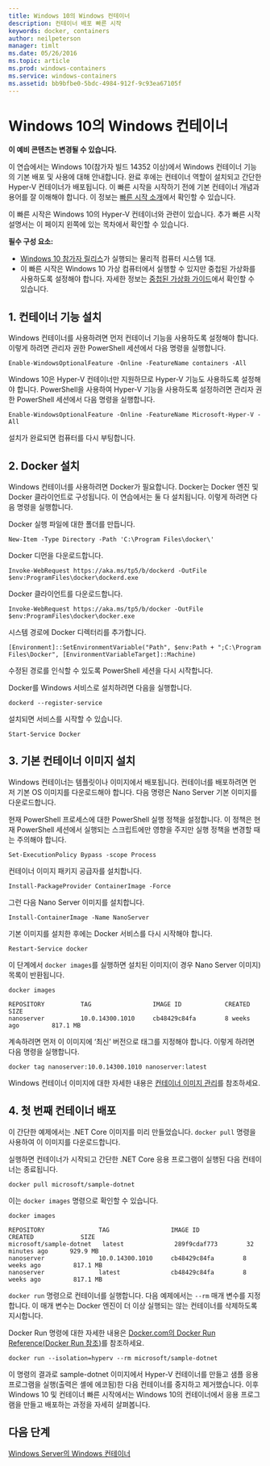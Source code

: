 ```yaml
---
title: Windows 10의 Windows 컨테이너
description: 컨테이너 배포 빠른 시작
keywords: docker, containers
author: neilpeterson
manager: timlt
ms.date: 05/26/2016
ms.topic: article
ms.prod: windows-containers
ms.service: windows-containers
ms.assetid: bb9bfbe0-5bdc-4984-912f-9c93ea67105f
---
```


# Windows 10의 Windows 컨테이너

**이 예비 콘텐츠는 변경될 수 있습니다.** 

이 연습에서는 Windows 10(참가자 빌드 14352 이상)에서 Windows 컨테이너 기능의 기본 배포 및 사용에 대해 안내합니다. 완료 후에는 컨테이너 역할이 설치되고 간단한 Hyper-V 컨테이너가 배포됩니다. 이 빠른 시작을 시작하기 전에 기본 컨테이너 개념과 용어를 잘 이해해야 합니다. 이 정보는 [빠른 시작 소개](./quick_start.md)에서 확인할 수 있습니다. 

이 빠른 시작은 Windows 10의 Hyper-V 컨테이너와 관련이 있습니다. 추가 빠른 시작 설명서는 이 페이지 왼쪽에 있는 목차에서 확인할 수 있습니다.

**필수 구성 요소:**

- [Windows 10 참가자 릴리스](https://insider.windows.com/)가 실행되는 물리적 컴퓨터 시스템 1대.   
- 이 빠른 시작은 Windows 10 가상 컴퓨터에서 실행할 수 있지만 중첩된 가상화를 사용하도록 설정해야 합니다. 자세한 정보는 [중첩된 가상화 가이드](https://msdn.microsoft.com/en-us/virtualization/hyperv_on_windows/user_guide/nesting)에서 확인할 수 있습니다.

## 1. 컨테이너 기능 설치

Windows 컨테이너를 사용하려면 먼저 컨테이너 기능을 사용하도록 설정해야 합니다. 이렇게 하려면 관리자 권한 PowerShell 세션에서 다음 명령을 실행합니다. 

```none
Enable-WindowsOptionalFeature -Online -FeatureName containers -All
```

Windows 10은 Hyper-V 컨테이너만 지원하므로 Hyper-V 기능도 사용하도록 설정해야 합니다. PowerShell을 사용하여 Hyper-V 기능을 사용하도록 설정하려면 관리자 권한 PowerShell 세션에서 다음 명령을 실행합니다.

```none
Enable-WindowsOptionalFeature -Online -FeatureName Microsoft-Hyper-V -All
```

설치가 완료되면 컴퓨터를 다시 부팅합니다.

## 2. Docker 설치

Windows 컨테이너를 사용하려면 Docker가 필요합니다. Docker는 Docker 엔진 및 Docker 클라이언트로 구성됩니다. 이 연습에서는 둘 다 설치됩니다. 이렇게 하려면 다음 명령을 실행합니다. 

Docker 실행 파일에 대한 폴더를 만듭니다.

```none
New-Item -Type Directory -Path 'C:\Program Files\docker\'
```

Docker 디먼을 다운로드합니다.

```none
Invoke-WebRequest https://aka.ms/tp5/b/dockerd -OutFile $env:ProgramFiles\docker\dockerd.exe
```

Docker 클라이언트를 다운로드합니다.

```none
Invoke-WebRequest https://aka.ms/tp5/b/docker -OutFile $env:ProgramFiles\docker\docker.exe
```

시스템 경로에 Docker 디렉터리를 추가합니다.

```none
[Environment]::SetEnvironmentVariable("Path", $env:Path + ";C:\Program Files\Docker", [EnvironmentVariableTarget]::Machine)
```

수정된 경로를 인식할 수 있도록 PowerShell 세션을 다시 시작합니다.

Docker를 Windows 서비스로 설치하려면 다음을 실행합니다.

```none
dockerd --register-service
```

설치되면 서비스를 시작할 수 있습니다.

```none
Start-Service Docker
```

## 3. 기본 컨테이너 이미지 설치

Windows 컨테이너는 템플릿이나 이미지에서 배포됩니다. 컨테이너를 배포하려면 먼저 기본 OS 이미지를 다운로드해야 합니다. 다음 명령은 Nano Server 기본 이미지를 다운로드합니다.
    
현재 PowerShell 프로세스에 대한 PowerShell 실행 정책을 설정합니다. 이 정책은 현재 PowerShell 세션에서 실행되는 스크립트에만 영향을 주지만 실행 정책을 변경할 때는 주의해야 합니다.

```none
Set-ExecutionPolicy Bypass -scope Process
```

컨테이너 이미지 패키지 공급자를 설치합니다.

```none  
Install-PackageProvider ContainerImage -Force
```

그런 다음 Nano Server 이미지를 설치합니다.

```none
Install-ContainerImage -Name NanoServer
```

기본 이미지를 설치한 후에는 Docker 서비스를 다시 시작해야 합니다.

```none
Restart-Service docker
```

이 단계에서 `docker images`를 실행하면 설치된 이미지(이 경우 Nano Server 이미지) 목록이 반환됩니다.

```none
docker images

REPOSITORY          TAG                 IMAGE ID            CREATED             SIZE
nanoserver          10.0.14300.1010     cb48429c84fa        8 weeks ago         817.1 MB
```

계속하려면 먼저 이 이미지에 ‘최신’ 버전으로 태그를 지정해야 합니다. 이렇게 하려면 다음 명령을 실행합니다.

```none
docker tag nanoserver:10.0.14300.1010 nanoserver:latest
```

Windows 컨테이너 이미지에 대한 자세한 내용은 [컨테이너 이미지 관리](../management/manage_images.md)를 참조하세요.

## 4. 첫 번째 컨테이너 배포

이 간단한 예제에서는 .NET Core 이미지를 미리 만들었습니다. `docker pull` 명령을 사용하여 이 이미지를 다운로드합니다.

실행하면 컨테이너가 시작되고 간단한 .NET Core 응용 프로그램이 실행된 다음 컨테이너는 종료됩니다. 

```none
docker pull microsoft/sample-dotnet
```

이는 `docker images` 명령으로 확인할 수 있습니다.

```none
docker images

REPOSITORY               TAG                 IMAGE ID            CREATED             SIZE
microsoft/sample-dotnet   latest              289f9cdaf773        32 minutes ago      929.9 MB
nanoserver               10.0.14300.1010     cb48429c84fa        8 weeks ago         817.1 MB
nanoserver               latest              cb48429c84fa        8 weeks ago         817.1 MB
```

`docker run` 명령으로 컨테이너를 실행합니다. 다음 예제에서는 `--rm` 매개 변수를 지정합니다. 이 매개 변수는 Docker 엔진이 더 이상 실행되는 않는 컨테이너를 삭제하도록 지시합니다. 

Docker Run 명령에 대한 자세한 내용은 [Docker.com의 Docker Run Reference(Docker Run 참조)]( https://docs.docker.com/engine/reference/run/)를 참조하세요.

```none
docker run --isolation=hyperv --rm microsoft/sample-dotnet
```

이 명령의 결과로 sample-dotnet 이미지에서 Hyper-V 컨테이너를 만들고 샘플 응용 프로그램을 실행(출력은 셸에 에코됨)한 다음 컨테이너를 중지하고 제거했습니다. 이후 Windows 10 및 컨테이너 빠른 시작에서는 Windows 10의 컨테이너에서 응용 프로그램을 만들고 배포하는 과정을 자세히 살펴봅니다.

## 다음 단계

[Windows Server의 Windows 컨테이너](./quick_start_windows_server.md)




<!--HONumber=May16_HO5-->


